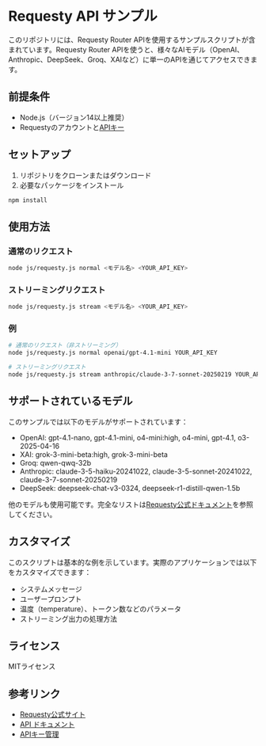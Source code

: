 # Requesty API サンプル

このリポジトリには、Requesty Router APIを使用するサンプルスクリプトが含まれています。Requesty Router APIを使うと、様々なAIモデル（OpenAI、Anthropic、DeepSeek、Groq、XAIなど）に単一のAPIを通じてアクセスできます。

## 前提条件

- Node.js（バージョン14以上推奨）
- Requestyのアカウントと[APIキー](https://app.requesty.ai/)

## セットアップ

1. リポジトリをクローンまたはダウンロード
2. 必要なパッケージをインストール

```bash
npm install
```

## 使用方法

### 通常のリクエスト

```bash
node js/requesty.js normal <モデル名> <YOUR_API_KEY>
```

### ストリーミングリクエスト

```bash
node js/requesty.js stream <モデル名> <YOUR_API_KEY>
```

### 例

```bash
# 通常のリクエスト（非ストリーミング）
node js/requesty.js normal openai/gpt-4.1-mini YOUR_API_KEY

# ストリーミングリクエスト
node js/requesty.js stream anthropic/claude-3-7-sonnet-20250219 YOUR_API_KEY
```

## サポートされているモデル

このサンプルでは以下のモデルがサポートされています：

- OpenAI: gpt-4.1-nano, gpt-4.1-mini, o4-mini:high, o4-mini, gpt-4.1, o3-2025-04-16
- XAI: grok-3-mini-beta:high, grok-3-mini-beta
- Groq: qwen-qwq-32b
- Anthropic: claude-3-5-haiku-20241022, claude-3-5-sonnet-20241022, claude-3-7-sonnet-20250219
- DeepSeek: deepseek-chat-v3-0324, deepseek-r1-distill-qwen-1.5b

他のモデルも使用可能です。完全なリストは[Requesty公式ドキュメント](https://docs.requesty.ai/)を参照してください。

## カスタマイズ

このスクリプトは基本的な例を示しています。実際のアプリケーションでは以下をカスタマイズできます：

- システムメッセージ
- ユーザープロンプト
- 温度（temperature）、トークン数などのパラメータ
- ストリーミング出力の処理方法

## ライセンス

MITライセンス

## 参考リンク

- [Requesty公式サイト](https://requesty.ai/)
- [API ドキュメント](https://docs.requesty.ai/api-reference/overview)
- [APIキー管理](https://app.requesty.ai/router) 